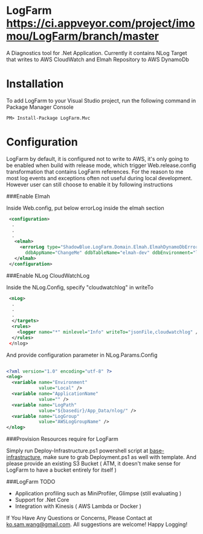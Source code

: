 # LogFarm https://ci.appveyor.com/project/imomou/LogFarm/branch/master

A Diagnostics tool for .Net Application. Currently it contains NLog Target that writes to AWS CloudWatch and Elmah Repository to AWS DynamoDb

# Installation 

To add LogFarm to your Visual Studio project, run the following command in Package Manager Console

<div class="nuget-badge">
<p>
<code>PM&gt; Install-Package LogFarm.Mvc</code>
</p>
</div>

# Configuration
 
LogFarm by default, it is configured not to write to AWS, it's only going to be enabled when build with release mode, which trigger Web.release.config transformation that contains LogFarm references. For the reason to me most log events and exceptions often not useful during local development. However user can still choose to enable it by following instructions


###Enable Elmah 

Inside Web.config, put below errorLog inside the elmah section

```xml
 <configuration>
  .
  .
  .
   <elmah>
     <errorLog type="ShadowBlue.LogFarm.Domain.Elmah.ElmahDynamoDbErrorLog, ShadowBlue.LogFarm.Domain"
       ddbAppName="ChangeMe" ddbTableName="elmah-dev" ddbEnvironment="local"  />
   </elmah>
 </configuration>
```
###Enable NLog CloudWatchLog

Inside the NLog.Config, specify "cloudwatchlog" in writeTo

```xml
 <nLog>
  .
  .
  .
  </targets>
  <rules>
    <logger name="*" minlevel="Info" writeTo="jsonFile,cloudwatchlog" />
  </rules>
 </nlog>
```

And provide configuration parameter in NLog.Params.Config

```xml

<?xml version="1.0" encoding="utf-8" ?>
<nlog>
  <variable name="Environment"
            value="Local" />
  <variable name="ApplicationName"
            value="" />
  <variable name="LogPath"
            value="${basedir}/App_Data/nlog/" />
  <variable name="LogGroup"
            value="AWSLogGroupName" />
</nlog>

```

###Provision Resources require for LogFarm 


Simply run Deploy-Infrastructure.ps1 powershell script at [base-infrastructure](https://github.com/imomou/LogFarm/tree/master/base-infrastructure"), make sure to grab Deployment.ps1 as well with template. And please provide an existing S3 Bucket ( ATM, it doesn't make sense for LogFarm to have a bucket entirely for itself ) 

###LogFarm TODO

* Application profiling such as MiniProfiler, Glimpse (still evaluating )
* Support for .Net Core
* Integration with Kinesis ( AWS Lambda or Docker )


If You Have Any Questions or Concerns, Please Contact at ko.sam.wang@gmail.com. All suggestions are welcome! 
Happy Logging! 



